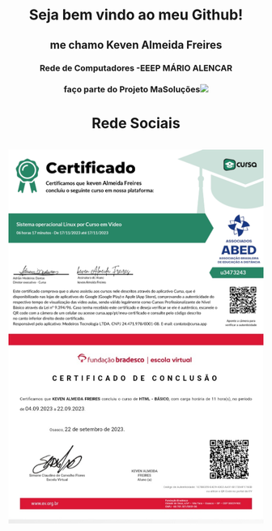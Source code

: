 <!DOCTYPE HTML>
<html>
<head>
</head>
<body>
<h1 align="center">Seja bem vindo ao meu Github! </h1>

<h2 align="center">me chamo Keven Almeida Freires</h2>
<h3 align="center">Rede de Computadores -EEEP MÁRIO ALENCAR</h3>
<h3 align="center">faço parte do Projeto MaSoluções<img src="MASOLUCÕES.png" width="40px"></h3>

<h1 align="center">Rede Sociais</h1>
<img src"Instagram.png" width="900px">
<img src="certificate_1700240516626.jpg" align="center">
<img src="20231117_190030_070103.jpg" align="center">
</body>
</html>